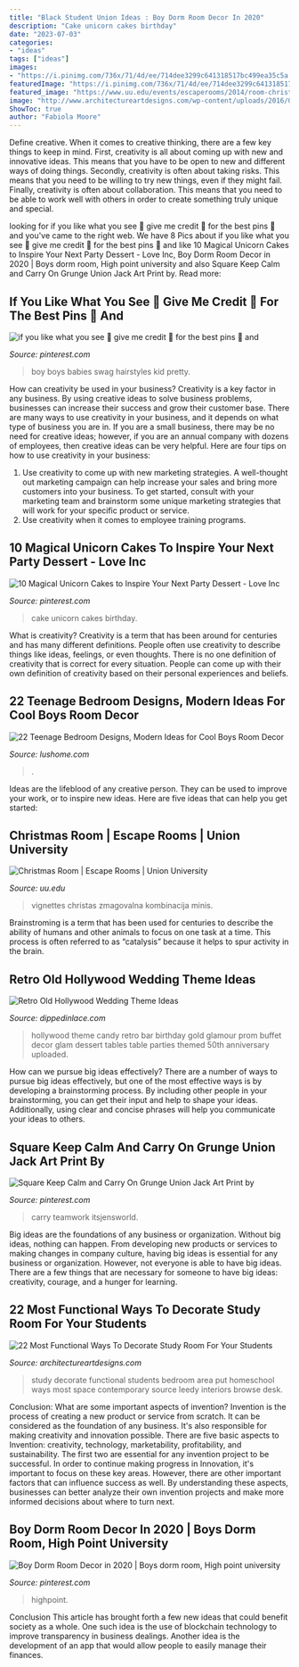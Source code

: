 ```yaml
---
title: "Black Student Union Ideas : Boy Dorm Room Decor In 2020"
description: "Cake unicorn cakes birthday"
date: "2023-07-03"
categories:
- "ideas"
tags: ["ideas"]
images:
- "https://i.pinimg.com/736x/71/4d/ee/714dee3299c641318517bc499ea35c5a.jpg"
featuredImage: "https://i.pinimg.com/736x/71/4d/ee/714dee3299c641318517bc499ea35c5a.jpg"
featured_image: "https://www.uu.edu/events/escaperooms/2014/room-christmas.jpg"
image: "http://www.architectureartdesigns.com/wp-content/uploads/2016/05/15-33-630x419.jpg"
ShowToc: true
author: "Fabiola Moore"
---
```



Define creative.
When it comes to creative thinking, there are a few key things to keep in mind. First, creativity is all about coming up with new and innovative ideas. This means that you have to be open to new and different ways of doing things. Secondly, creativity is often about taking risks. This means that you need to be willing to try new things, even if they might fail. Finally, creativity is often about collaboration. This means that you need to be able to work well with others in order to create something truly unique and special.

	

		
looking for if you like what you see 🔑 give me credit 🔌 for the best pins 🦋 and you've came to the right web. We have 8 Pics about if you like what you see 🔑 give me credit 🔌 for the best pins 🦋 and like 10 Magical Unicorn Cakes to Inspire Your Next Party Dessert - Love Inc, Boy Dorm Room Decor in 2020 | Boys dorm room, High point university and also Square Keep Calm and Carry On Grunge Union Jack Art Print by. Read more:
		
    
## If You Like What You See 🔑 Give Me Credit 🔌 For The Best Pins 🦋 And

<img loading=lazy src="https://i.pinimg.com/736x/0c/06/14/0c061488d8fc1f08822d62e8f8b025bf.jpg" onerror="this.onerror=null;this.src='https://tse4.mm.bing.net/th?id=OIP.8X7Hwdc0A-5rLPcq7m9MPAHaJ4&amp;pid=15.1';" alt="if you like what you see 🔑 give me credit 🔌 for the best pins 🦋 and">

_Source: pinterest.com_

>boy boys babies swag hairstyles kid pretty. 

	

How can creativity be used in your business?
Creativity is a key factor in any business. By using creative ideas to solve business problems, businesses can increase their success and grow their customer base. There are many ways to use creativity in your business, and it depends on what type of business you are in. If you are a small business, there may be no need for creative ideas; however, if you are an annual company with dozens of employees, then creative ideas can be very helpful. Here are four tips on how to use creativity in your business: 
1) Use creativity to come up with new marketing strategies. A well-thought out marketing campaign can help increase your sales and bring more customers into your business. To get started, consult with your marketing team and brainstorm some unique marketing strategies that will work for your specific product or service. 
2) Use creativity when it comes to employee training programs.

    
## 10 Magical Unicorn Cakes To Inspire Your Next Party Dessert - Love Inc

<img loading=lazy src="https://i.pinimg.com/736x/83/31/92/8331927d4af4ff0b77b94af0e69139cd.jpg" onerror="this.onerror=null;this.src='https://tse1.mm.bing.net/th?id=OIP.Rjf5MSfYxEeefWg9X93rMAHaLO&amp;pid=15.1';" alt="10 Magical Unicorn Cakes to Inspire Your Next Party Dessert - Love Inc">

_Source: pinterest.com_

>cake unicorn cakes birthday. 

	

What is creativity?
Creativity is a term that has been around for centuries and has many different definitions. People often use creativity to describe things like ideas, feelings, or even thoughts. There is no one definition of creativity that is correct for every situation. People can come up with their own definition of creativity based on their personal experiences and beliefs.

    
## 22 Teenage Bedroom Designs, Modern Ideas For Cool Boys Room Decor

<img loading=lazy src="http://www.lushome.com/wp-content/uploads/2015/06/teenage-bedroom-designs-boys-teens-room-decorations-15.jpg" onerror="this.onerror=null;this.src='https://tse3.mm.bing.net/th?id=OIP.dnRfTPvlwOphKXeQIHBUiAHaF4&amp;pid=15.1';" alt="22 Teenage Bedroom Designs, Modern Ideas for Cool Boys Room Decor">

_Source: lushome.com_

>. 

	

Ideas are the lifeblood of any creative person. They can be used to improve your work, or to inspire new ideas. Here are five ideas that can help you get started: 

    
## Christmas Room | Escape Rooms | Union University

<img loading=lazy src="https://www.uu.edu/events/escaperooms/2014/room-christmas.jpg" onerror="this.onerror=null;this.src='https://tse4.mm.bing.net/th?id=OIP.G3smRD7N8mre40uk3TGczQHaFj&amp;pid=15.1';" alt="Christmas Room | Escape Rooms | Union University">

_Source: uu.edu_

>vignettes christas zmagovalna kombinacija minis. 

	

Brainstroming is a term that has been used for centuries to describe the ability of humans and other animals to focus on one task at a time. This process is often referred to as “catalysis” because it helps to spur activity in the brain.

    
## Retro Old Hollywood Wedding Theme Ideas

<img loading=lazy src="http://dippedinlace.com/wp-content/uploads/2014/06/Retro-Old-Hollywood-Wedding-Theme-Ideas-17.jpg" onerror="this.onerror=null;this.src='https://tse3.mm.bing.net/th?id=OIP.aUM9XZi_apUZES7kvRy2bQHaLH&amp;pid=15.1';" alt="Retro Old Hollywood Wedding Theme Ideas">

_Source: dippedinlace.com_

>hollywood theme candy retro bar birthday gold glamour prom buffet decor glam dessert tables table parties themed 50th anniversary uploaded. 

	

How can we pursue big ideas effectively?
There are a number of ways to pursue big ideas effectively, but one of the most effective ways is by developing a brainstorming process. By including other people in your brainstorming, you can get their input and help to shape your ideas. Additionally, using clear and concise phrases will help you communicate your ideas to others.

    
## Square Keep Calm And Carry On Grunge Union Jack Art Print By

<img loading=lazy src="https://i.pinimg.com/736x/13/53/19/1353193a128a2ed0c32dd01c6443d896.jpg" onerror="this.onerror=null;this.src='https://tse1.mm.bing.net/th?id=OIP.M46vdjelRV56lYSWTRCwAgHaHa&amp;pid=15.1';" alt="Square Keep Calm and Carry On Grunge Union Jack Art Print by">

_Source: pinterest.com_

>carry teamwork itsjensworld. 

	

Big ideas are the foundations of any business or organization. Without big ideas, nothing can happen. From developing new products or services to making changes in company culture, having big ideas is essential for any business or organization. However, not everyone is able to have big ideas. There are a few things that are necessary for someone to have big ideas: creativity, courage, and a hunger for learning.

    
## 22 Most Functional Ways To Decorate Study Room For Your Students

<img loading=lazy src="http://www.architectureartdesigns.com/wp-content/uploads/2016/05/15-33-630x419.jpg" onerror="this.onerror=null;this.src='https://tse4.mm.bing.net/th?id=OIP.vNkmMI9NOShyHH3z9bLWlAHaE7&amp;pid=15.1';" alt="22 Most Functional Ways To Decorate Study Room For Your Students">

_Source: architectureartdesigns.com_

>study decorate functional students bedroom area put homeschool ways most space contemporary source leedy interiors browse desk. 

	

Conclusion: What are some important aspects of invention?
Invention is the process of creating a new product or service from scratch. It can be considered as the foundation of any business. It's also responsible for making creativity and innovation possible. There are five basic aspects to Invention: creativity, technology, marketability, profitability, and sustainability. The first two are essential for any invention project to be successful. In order to continue making progress in Innovation, it's important to focus on these key areas. However, there are other important factors that can influence success as well. By understanding these aspects, businesses can better analyze their own invention projects and make more informed decisions about where to turn next.

    
## Boy Dorm Room Decor In 2020 | Boys Dorm Room, High Point University

<img loading=lazy src="https://i.pinimg.com/736x/71/4d/ee/714dee3299c641318517bc499ea35c5a.jpg" onerror="this.onerror=null;this.src='https://tse2.mm.bing.net/th?id=OIP.3iL-RX1-_FqjVpVaXs4oGwHaHf&amp;pid=15.1';" alt="Boy Dorm Room Decor in 2020 | Boys dorm room, High point university">

_Source: pinterest.com_

>highpoint. 

	

Conclusion
This article has brought forth a few new ideas that could benefit society as a whole. One such idea is the use of blockchain technology to improve transparency in business dealings. Another idea is the development of an app that would allow people to easily manage their finances.

